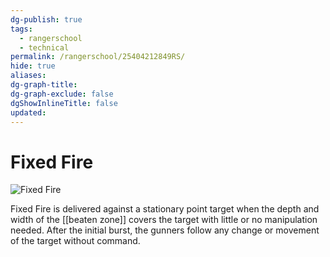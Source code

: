 ```yaml
---
dg-publish: true
tags:
  - rangerschool
  - technical
permalink: /rangerschool/25404212849RS/
hide: true
aliases: 
dg-graph-title: 
dg-graph-exclude: false
dgShowInlineTitle: false
updated:
---
```

# Fixed Fire
![Fixed Fire](/src/site/img/Pasted%20image%2020250404212855.png)

Fixed Fire is delivered against a stationary point target when the depth and width of the [[beaten zone]] covers the target with little or no manipulation needed. After the initial burst, the gunners follow any change or movement of the target without command.

